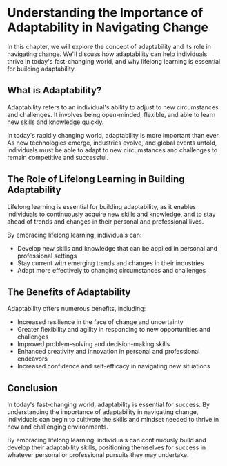 Understanding the Importance of Adaptability in Navigating Change
==========================================================================================

In this chapter, we will explore the concept of adaptability and its role in navigating change. We'll discuss how adaptability can help individuals thrive in today's fast-changing world, and why lifelong learning is essential for building adaptability.

What is Adaptability?
---------------------

Adaptability refers to an individual's ability to adjust to new circumstances and challenges. It involves being open-minded, flexible, and able to learn new skills and knowledge quickly.

In today's rapidly changing world, adaptability is more important than ever. As new technologies emerge, industries evolve, and global events unfold, individuals must be able to adapt to new circumstances and challenges to remain competitive and successful.

The Role of Lifelong Learning in Building Adaptability
------------------------------------------------------

Lifelong learning is essential for building adaptability, as it enables individuals to continuously acquire new skills and knowledge, and to stay ahead of trends and changes in their personal and professional lives.

By embracing lifelong learning, individuals can:

* Develop new skills and knowledge that can be applied in personal and professional settings
* Stay current with emerging trends and changes in their industries
* Adapt more effectively to changing circumstances and challenges

The Benefits of Adaptability
----------------------------

Adaptability offers numerous benefits, including:

* Increased resilience in the face of change and uncertainty
* Greater flexibility and agility in responding to new opportunities and challenges
* Improved problem-solving and decision-making skills
* Enhanced creativity and innovation in personal and professional endeavors
* Increased confidence and self-efficacy in navigating new situations

Conclusion
----------

In today's fast-changing world, adaptability is essential for success. By understanding the importance of adaptability in navigating change, individuals can begin to cultivate the skills and mindset needed to thrive in new and challenging environments.

By embracing lifelong learning, individuals can continuously build and develop their adaptability skills, positioning themselves for success in whatever personal or professional pursuits they may undertake.
